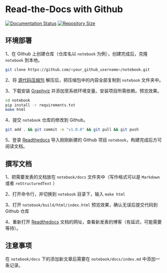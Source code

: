 # Read-the-Docs with Github

[![Documentation Status](https://readthedocs.org/projects/zhyantao/badge/?version=latest)](https://zhyantao.readthedocs.io)
[![Repository Size](https://img.shields.io/github/repo-size/zhyantao/zhyantao.github.io)](https://github.com/zhyantao/zhyantao.github.io/archive/refs/heads/master.zip)

## 环境部署

1、在 Github 上创建仓库（仓库名以 `notebook` 为例），创建完成后，克隆 `notebook` 到本地。

```bash
git clone https://github.com/<your_github_username>/notebook.git
```

2、将 [源代码压缩包](https://github.com/zhyantao/readthedocs-with-github/archive/refs/heads/master.zip) 解压后，把压缩包中的内容全部复制到 `notebook` 文件夹中。

3、下载安装 [Graphviz](https://graphviz.org/) 并添加至系统环境变量。安装项目所需依赖。预览效果。

```bash
cd notebook
pip install -r requirements.txt
make html
```

4、提交 `notebook` 仓库的修改到 Github。

```bash
git add . && git commit -m "v1.0.0" && git pull && git push
```

5、登录 [Readthedocs](https://readthedocs.org/) 导入刚刚新建的 Github 项目 `notebook`，构建完成后方可阅读文档。

## 撰写文档

1、把需要发表的文档放在 `notebook/docs` 文件夹中（写作格式可以是 `Markdown` 或者 `reStructuredText` ）

2、打开命令行，并切换到 `notebook` 目录下，输入 `make html`

3、打开 `notebook/build/html/index.html` 预览效果，确认无误后提交代码到 Github 仓库

4、重新打开 [Readthedocs](https://readthedocs.org/) 文档的网址，查看新发表的博客（有延迟，可能需要等待）。

## 注意事项

在 `notebook/docs` 下的添加新文章后需要在 `notebook/docs/index.md` 中添加一条记录。
